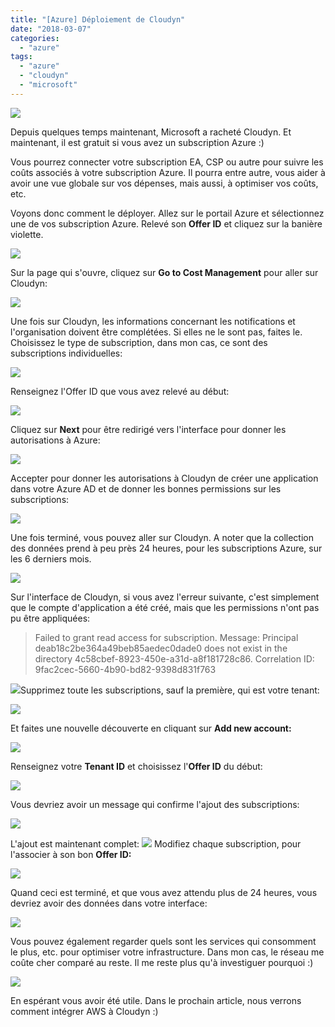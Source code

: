 ```yaml
---
title: "[Azure] Déploiement de Cloudyn"
date: "2018-03-07"
categories: 
  - "azure"
tags: 
  - "azure"
  - "cloudyn"
  - "microsoft"
---
```


[![](https://cloudyjourney.fr/wp-content/uploads/2018/01/Azure.png)](https://cloudyjourney.fr/wp-content/uploads/2018/01/Azure.png)

Depuis quelques temps maintenant, Microsoft a racheté Cloudyn. Et maintenant, il est gratuit si vous avez un subscription Azure :)

Vous pourrez connecter votre subscription EA, CSP ou autre pour suivre les coûts associés à votre subscription Azure. Il pourra entre autre, vous aider à avoir une vue globale sur vos dépenses, mais aussi, à optimiser vos coûts, etc.

Voyons donc comment le déployer. Allez sur le portail Azure et sélectionnez une de vos subscription Azure. Relevé son **Offer ID** et cliquez sur la banière violette.

[![](https://cloudyjourney.fr/wp-content/uploads/2018/03/CloudynAzure01.png)](https://cloudyjourney.fr/wp-content/uploads/2018/03/CloudynAzure01.png)

Sur la page qui s'ouvre, cliquez sur **Go to Cost Management** pour aller sur Cloudyn:

[![](https://cloudyjourney.fr/wp-content/uploads/2018/03/CloudynAzure02.png)](https://cloudyjourney.fr/wp-content/uploads/2018/03/CloudynAzure02.png)

Une fois sur Cloudyn, les informations concernant les notifications et l'organisation doivent être complétées. Si elles ne le sont pas, faites le. Choisissez le type de subscription, dans mon cas, ce sont des subscriptions individuelles:

[![](https://cloudyjourney.fr/wp-content/uploads/2018/03/CloudynAzure03.png)](https://cloudyjourney.fr/wp-content/uploads/2018/03/CloudynAzure03.png)

Renseignez l'Offer ID que vous avez relevé au début:

[![](https://cloudyjourney.fr/wp-content/uploads/2018/03/CloudynAzure04.png)](https://cloudyjourney.fr/wp-content/uploads/2018/03/CloudynAzure04.png)

Cliquez sur **Next** pour être redirigé vers l'interface pour donner les autorisations à Azure:

[![](https://cloudyjourney.fr/wp-content/uploads/2018/03/CloudynAzure05.png)](https://cloudyjourney.fr/wp-content/uploads/2018/03/CloudynAzure05.png)

Accepter pour donner les autorisations à Cloudyn de créer une application dans votre Azure AD et de donner les bonnes permissions sur les subscriptions:

[![](https://cloudyjourney.fr/wp-content/uploads/2018/03/CloudynAzure06.png)](https://cloudyjourney.fr/wp-content/uploads/2018/03/CloudynAzure06.png)

Une fois terminé, vous pouvez aller sur Cloudyn. A noter que la collection des données prend à peu près 24 heures, pour les subscriptions Azure, sur les 6 derniers mois.

[![](https://cloudyjourney.fr/wp-content/uploads/2018/03/CloudynAzure07.png)](https://cloudyjourney.fr/wp-content/uploads/2018/03/CloudynAzure07.png)

Sur l'interface de Cloudyn, si vous avez l'erreur suivante, c'est simplement que le compte d'application a été créé, mais que les permissions n'ont pas pu être appliquées:

> Failed to grant read access for subscription. Message: Principal deab18c2be364a49beb85aedec0dade0 does not exist in the directory 4c58cbef-8923-450e-a31d-a8f181728c86. Correlation ID: 9fac2cec-5660-4b90-bd82-9398d831f763

[![](https://cloudyjourney.fr/wp-content/uploads/2018/03/CloudynAzure10-1.png)](https://cloudyjourney.fr/wp-content/uploads/2018/03/CloudynAzure10-1.png)Supprimez toute les subscriptions, sauf la première, qui est votre tenant:

[![](https://cloudyjourney.fr/wp-content/uploads/2018/03/CloudynAzure11.png)](https://cloudyjourney.fr/wp-content/uploads/2018/03/CloudynAzure11.png)

Et faites une nouvelle découverte en cliquant sur **Add new account:**

[![](https://cloudyjourney.fr/wp-content/uploads/2018/03/CloudynAzure12.png)](https://cloudyjourney.fr/wp-content/uploads/2018/03/CloudynAzure12.png)

Renseignez votre **Tenant ID** et choisissez l'**Offer ID** du début:

[![](https://cloudyjourney.fr/wp-content/uploads/2018/03/CloudynAzure13.png)](https://cloudyjourney.fr/wp-content/uploads/2018/03/CloudynAzure13.png)

Vous devriez avoir un message qui confirme l'ajout des subscriptions:

[![](https://cloudyjourney.fr/wp-content/uploads/2018/03/CloudynAzure14.png)](https://cloudyjourney.fr/wp-content/uploads/2018/03/CloudynAzure14.png)

L'ajout est maintenant complet: [![](https://cloudyjourney.fr/wp-content/uploads/2018/03/CloudynAzure15.png)](https://cloudyjourney.fr/wp-content/uploads/2018/03/CloudynAzure15.png) Modifiez chaque subscription, pour l'associer à son bon **Offer ID:**

[![](https://cloudyjourney.fr/wp-content/uploads/2018/03/CloudynAzure09.png)](https://cloudyjourney.fr/wp-content/uploads/2018/03/CloudynAzure09.png)

Quand ceci est terminé, et que vous avez attendu plus de 24 heures, vous devriez avoir des données dans votre interface:

[![](https://cloudyjourney.fr/wp-content/uploads/2018/03/CloudynAzure16.png)](https://cloudyjourney.fr/wp-content/uploads/2018/03/CloudynAzure16.png)

Vous pouvez également regarder quels sont les services qui consomment le plus, etc. pour optimiser votre infrastructure. Dans mon cas, le réseau me coûte cher comparé au reste. Il me reste plus qu'à investiguer pourquoi :)

[![](https://cloudyjourney.fr/wp-content/uploads/2018/03/CloudynAzure17.png)](https://cloudyjourney.fr/wp-content/uploads/2018/03/CloudynAzure17.png)

En espérant vous avoir été utile. Dans le prochain article, nous verrons comment intégrer AWS à Cloudyn :)
